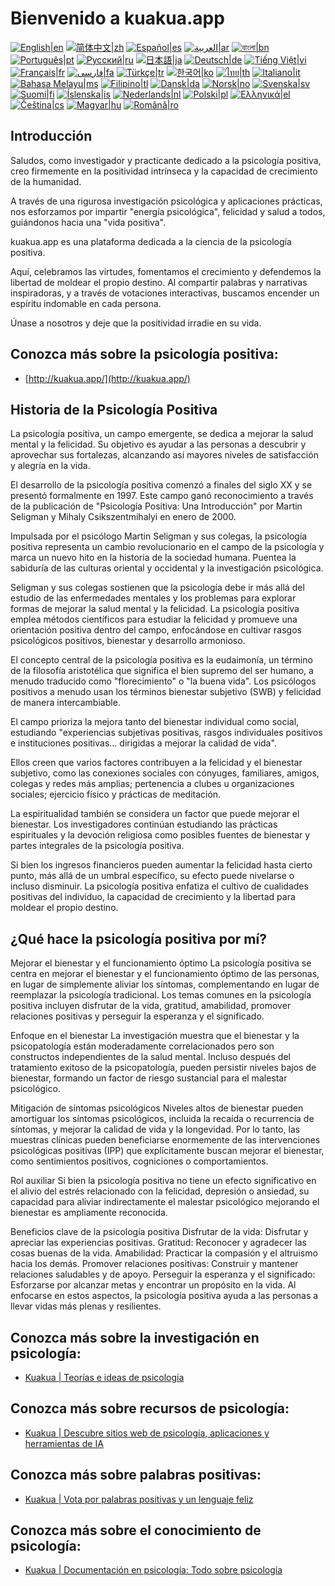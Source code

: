 # Bienvenido a kuakua.app

[![English|en](https://img.shields.io/badge/lang-en-green.svg)](README.md)
[![简体中文|zh](https://img.shields.io/badge/lang-zh-red.svg)](README.zh.md)
[![Español|es](https://img.shields.io/badge/lang-es-yellow.svg)](README.es.md)
[![العربية|ar](https://img.shields.io/badge/lang-ar-lightgrey.svg)](README.ar.md)
[![বাংলা|bn](https://img.shields.io/badge/lang-bn-blue.svg)](README.bn.md)
[![Português|pt](https://img.shields.io/badge/lang-pt-brightgreen.svg)](README.pt.md)
[![Русский|ru](https://img.shields.io/badge/lang-ru-darkblue.svg)](README.ru.md)
[![日本語|ja](https://img.shields.io/badge/lang-ja-orange.svg)](README.ja.md)
[![Deutsch|de](https://img.shields.io/badge/lang-de-black.svg)](README.de.md)
[![Tiếng Việt|vi](https://img.shields.io/badge/lang-vi-darkgreen.svg)](README.vi.md)
[![Français|fr](https://img.shields.io/badge/lang-fr-blue.svg)](README.fr.md)
[![فارسی|fa](https://img.shields.io/badge/lang-fa-purple.svg)](README.fa.md)
[![Türkçe|tr](https://img.shields.io/badge/lang-tr-darkred.svg)](README.tr.md)
[![한국어|ko](https://img.shields.io/badge/lang-ko-cyan.svg)](README.ko.md)
[![ไทย|th](https://img.shields.io/badge/lang-th-gold.svg)](README.th.md)
[![Italiano|it](https://img.shields.io/badge/lang-it-darkorange.svg)](README.it.md)
[![Bahasa Melayu|ms](https://img.shields.io/badge/lang-ms-teal.svg)](README.ms.md)
[![Filipino|tl](https://img.shields.io/badge/lang-tl-pink.svg)](README.tl.md)
[![Dansk|da](https://img.shields.io/badge/lang-da-darkblue.svg)](README.da.md)
[![Norsk|no](https://img.shields.io/badge/lang-no-lightblue.svg)](README.no.md)
[![Svenska|sv](https://img.shields.io/badge/lang-sv-darkgreen.svg)](README.sv.md)
[![Suomi|fi](https://img.shields.io/badge/lang-fi-blue.svg)](README.fi.md)
[![Íslenska|is](https://img.shields.io/badge/lang-is-darkred.svg)](README.is.md)
[![Nederlands|nl](https://img.shields.io/badge/lang-nl-orange.svg)](README.nl.md)
[![Polski|pl](https://img.shields.io/badge/lang-pl-purple.svg)](README.pl.md)
[![Ελληνικά|el](https://img.shields.io/badge/lang-el-lightblue.svg)](README.el.md)
[![Čeština|cs](https://img.shields.io/badge/lang-cs-darkblue.svg)](README.cs.md)
[![Magyar|hu](https://img.shields.io/badge/lang-hu-red.svg)](README.hu.md)
[![Română|ro](https://img.shields.io/badge/lang-ro-green.svg)](README.ro.md)

## Introducción

Saludos, como investigador y practicante dedicado a la psicología positiva, creo firmemente en la positividad intrínseca y la capacidad de crecimiento de la humanidad.

A través de una rigurosa investigación psicológica y aplicaciones prácticas, nos esforzamos por impartir "energía psicológica", felicidad y salud a todos, guiándonos hacia una "vida positiva".

kuakua.app es una plataforma dedicada a la ciencia de la psicología positiva.

Aquí, celebramos las virtudes, fomentamos el crecimiento y defendemos la libertad de moldear el propio destino. Al compartir palabras y narrativas inspiradoras, y a través de votaciones interactivas, buscamos encender un espíritu indomable en cada persona.

Únase a nosotros y deje que la positividad irradie en su vida.

## Conozca más sobre la psicología positiva:

- [http://kuakua.app/](http://kuakua.app/)

## Historia de la Psicología Positiva

La psicología positiva, un campo emergente, se dedica a mejorar la salud mental y la felicidad. Su objetivo es ayudar a las personas a descubrir y aprovechar sus fortalezas, alcanzando así mayores niveles de satisfacción y alegría en la vida.

El desarrollo de la psicología positiva comenzó a finales del siglo XX y se presentó formalmente en 1997. Este campo ganó reconocimiento a través de la publicación de "Psicología Positiva: Una Introducción" por Martin Seligman y Mihaly Csikszentmihalyi en enero de 2000.

Impulsada por el psicólogo Martin Seligman y sus colegas, la psicología positiva representa un cambio revolucionario en el campo de la psicología y marca un nuevo hito en la historia de la sociedad humana. Puentea la sabiduría de las culturas oriental y occidental y la investigación psicológica.

Seligman y sus colegas sostienen que la psicología debe ir más allá del estudio de las enfermedades mentales y los problemas para explorar formas de mejorar la salud mental y la felicidad. La psicología positiva emplea métodos científicos para estudiar la felicidad y promueve una orientación positiva dentro del campo, enfocándose en cultivar rasgos psicológicos positivos, bienestar y desarrollo armonioso.

El concepto central de la psicología positiva es la eudaimonía, un término de la filosofía aristotélica que significa el bien supremo del ser humano, a menudo traducido como "florecimiento" o "la buena vida". Los psicólogos positivos a menudo usan los términos bienestar subjetivo (SWB) y felicidad de manera intercambiable.

El campo prioriza la mejora tanto del bienestar individual como social, estudiando "experiencias subjetivas positivas, rasgos individuales positivos e instituciones positivas... dirigidas a mejorar la calidad de vida".

Ellos creen que varios factores contribuyen a la felicidad y el bienestar subjetivo, como las conexiones sociales con cónyuges, familiares, amigos, colegas y redes más amplias; pertenencia a clubes u organizaciones sociales; ejercicio físico y prácticas de meditación.

La espiritualidad también se considera un factor que puede mejorar el bienestar. Los investigadores continúan estudiando las prácticas espirituales y la devoción religiosa como posibles fuentes de bienestar y partes integrales de la psicología positiva.

Si bien los ingresos financieros pueden aumentar la felicidad hasta cierto punto, más allá de un umbral específico, su efecto puede nivelarse o incluso disminuir. La psicología positiva enfatiza el cultivo de cualidades positivas del individuo, la capacidad de crecimiento y la libertad para moldear el propio destino.

## ¿Qué hace la psicología positiva por mí?

Mejorar el bienestar y el funcionamiento óptimo La psicología positiva se centra en mejorar el bienestar y el funcionamiento óptimo de las personas, en lugar de simplemente aliviar los síntomas, complementando en lugar de reemplazar la psicología tradicional. Los temas comunes en la psicología positiva incluyen disfrutar de la vida, gratitud, amabilidad, promover relaciones positivas y perseguir la esperanza y el significado.

Enfoque en el bienestar La investigación muestra que el bienestar y la psicopatología están moderadamente correlacionados pero son constructos independientes de la salud mental. Incluso después del tratamiento exitoso de la psicopatología, pueden persistir niveles bajos de bienestar, formando un factor de riesgo sustancial para el malestar psicológico.

Mitigación de síntomas psicológicos Niveles altos de bienestar pueden amortiguar los síntomas psicológicos, incluida la recaída o recurrencia de síntomas, y mejorar la calidad de vida y la longevidad. Por lo tanto, las muestras clínicas pueden beneficiarse enormemente de las intervenciones psicológicas positivas (IPP) que explícitamente buscan mejorar el bienestar, como sentimientos positivos, cogniciones o comportamientos.

Rol auxiliar Si bien la psicología positiva no tiene un efecto significativo en el alivio del estrés relacionado con la felicidad, depresión o ansiedad, su capacidad para aliviar indirectamente el malestar psicológico mejorando el bienestar es ampliamente reconocida.

Beneficios clave de la psicología positiva Disfrutar de la vida: Disfrutar y apreciar las experiencias positivas. Gratitud: Reconocer y agradecer las cosas buenas de la vida. Amabilidad: Practicar la compasión y el altruismo hacia los demás. Promover relaciones positivas: Construir y mantener relaciones saludables y de apoyo. Perseguir la esperanza y el significado: Esforzarse por alcanzar metas y encontrar un propósito en la vida. Al enfocarse en estos aspectos, la psicología positiva ayuda a las personas a llevar vidas más plenas y resilientes.

## Conozca más sobre la investigación en psicología:

- [Kuakua | Teorías e ideas de psicología](http://kuakua.app/theories-insights)

## Conozca más sobre recursos de psicología:

- [Kuakua | Descubre sitios web de psicología, aplicaciones y herramientas de IA](http://kuakua.app/explore)

## Conozca más sobre palabras positivas:

- [Kuakua | Vota por palabras positivas y un lenguaje feliz](http://kuakua.app/vote)

## Conozca más sobre el conocimiento de psicología:

- [Kuakua | Documentación en psicología: Todo sobre psicología](http://kuakua.app/docs)
